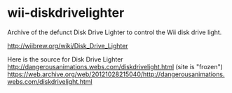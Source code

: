 # wii-diskdrivelighter
Archive of the defunct Disk Drive Lighter to control the Wii disk drive light.

http://wiibrew.org/wiki/Disk_Drive_Lighter

Here is the source for Disk Drive Lighter
http://dangerousanimations.webs.com/diskdrivelight.html  (site is "frozen")
https://web.archive.org/web/20121028215040/http://dangerousanimations.webs.com/diskdrivelight.html  
